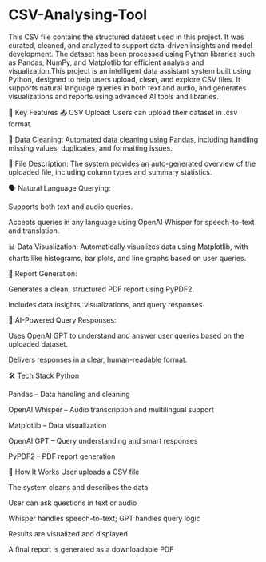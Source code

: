 # CSV-Analysing-Tool
This CSV file contains the structured dataset used in this project. It was curated, cleaned, and analyzed to support data-driven insights and model development. The dataset has been processed using Python libraries such as Pandas, NumPy, and Matplotlib for efficient analysis and visualization.This project is an intelligent data assistant system built using Python, designed to help users upload, clean, and explore CSV files. It supports natural language queries in both text and audio, and generates visualizations and reports using advanced AI tools and libraries.

🔧 Key Features
📤 CSV Upload: Users can upload their dataset in .csv format.

🧹 Data Cleaning: Automated data cleaning using Pandas, including handling missing values, duplicates, and formatting issues.

📄 File Description: The system provides an auto-generated overview of the uploaded file, including column types and summary statistics.

🗣️ Natural Language Querying:

Supports both text and audio queries.

Accepts queries in any language using OpenAI Whisper for speech-to-text and translation.

📊 Data Visualization: Automatically visualizes data using Matplotlib, with charts like histograms, bar plots, and line graphs based on user queries.

🧾 Report Generation:

Generates a clean, structured PDF report using PyPDF2.

Includes data insights, visualizations, and query responses.

🤖 AI-Powered Query Responses:

Uses OpenAI GPT to understand and answer user queries based on the uploaded dataset.

Delivers responses in a clear, human-readable format.

🛠️ Tech Stack
Python

Pandas – Data handling and cleaning

OpenAI Whisper – Audio transcription and multilingual support

Matplotlib – Data visualization

OpenAI GPT – Query understanding and smart responses

PyPDF2 – PDF report generation

📌 How It Works
User uploads a CSV file

The system cleans and describes the data

User can ask questions in text or audio

Whisper handles speech-to-text; GPT handles query logic

Results are visualized and displayed

A final report is generated as a downloadable PDF

